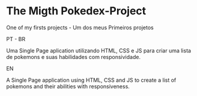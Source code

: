 # The Migth Pokedex-Project


One of my firsts projects -
Um dos meus Primeiros projetos

PT - BR

Uma Single Page aplication utilizando HTML, CSS e JS para criar uma lista de pokemons e suas habilidades com responsividade.

EN

A Single Page application using HTML, CSS and JS to create a list of pokemons and their abilities with responsiveness.
